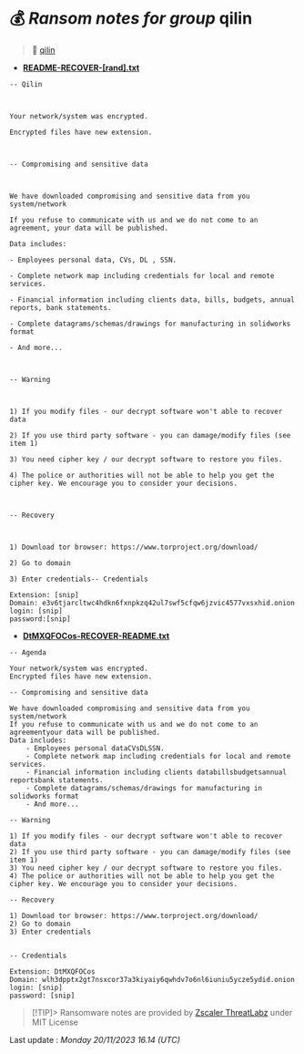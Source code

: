 # 💰 _Ransom notes for group_ qilin
> 🔗 [qilin](group/qilin)
* **[README-RECOVER-[rand].txt](https://ransomware.live/ransomware_notes/qilin/README-RECOVER-[rand].txt)**

```
-- Qilin 



Your network/system was encrypted. 

Encrypted files have new extension. 



-- Compromising and sensitive data 



We have downloaded compromising and sensitive data from you system/network 

If you refuse to communicate with us and we do not come to an agreement, your data will be published. 

Data includes: 

- Employees personal data, CVs, DL , SSN. 

- Complete network map including credentials for local and remote services. 

- Financial information including clients data, bills, budgets, annual reports, bank statements. 

- Complete datagrams/schemas/drawings for manufacturing in solidworks format 

- And more... 



-- Warning 



1) If you modify files - our decrypt software won't able to recover data 

2) If you use third party software - you can damage/modify files (see item 1) 

3) You need cipher key / our decrypt software to restore you files. 

4) The police or authorities will not be able to help you get the cipher key. We encourage you to consider your decisions. 



-- Recovery 



1) Download tor browser: https://www.torproject.org/download/ 

2) Go to domain 

3) Enter credentials-- Credentials 

Extension: [snip] 
Domain: e3v6tjarcltwc4hdkn6fxnpkzq42ul7swf5cfqw6jzvic4577vxsxhid.onion 
login: [snip] 
password:[snip]

```
* **[DtMXQFOCos-RECOVER-README.txt](https://ransomware.live/ransomware_notes/qilin/DtMXQFOCos-RECOVER-README.txt)**

```
-- Agenda

Your network/system was encrypted.
Encrypted files have new extension.

-- Compromising and sensitive data

We have downloaded compromising and sensitive data from you system/network
If you refuse to communicate with us and we do not come to an agreementyour data will be published.
Data includes:
    - Employees personal dataCVsDLSSN.
    - Complete network map including credentials for local and remote services.
    - Financial information including clients databillsbudgetsannual reportsbank statements.
    - Complete datagrams/schemas/drawings for manufacturing in solidworks format
    - And more...

-- Warning

1) If you modify files - our decrypt software won't able to recover data
2) If you use third party software - you can damage/modify files (see item 1)
3) You need cipher key / our decrypt software to restore you files.
4) The police or authorities will not be able to help you get the cipher key. We encourage you to consider your decisions.

-- Recovery

1) Download tor browser: https://www.torproject.org/download/
2) Go to domain
3) Enter credentials


-- Credentials

Extension: DtMXQFOCos
Domain: wlh3dpptx2gt7nsxcor37a3kiyaiy6qwhdv7o6nl6iuniu5ycze5ydid.onion
login: [snip] 
password: [snip]

```


> [!TIP]> Ransomware notes are provided by [Zscaler ThreatLabz](https://github.com/threatlabz/ransomware_notes) under MIT License
> 




Last update : _Monday 20/11/2023 16.14 (UTC)_

